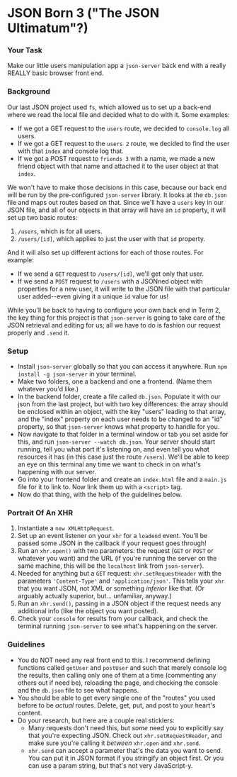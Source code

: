 # JSON Born 3 ("The JSON Ultimatum"?)


### Your Task

Make our little users manipulation app a `json-server` back end with a really REALLY basic browser front end.


### Background

Our last JSON project used `fs`, which allowed us to set up a back-end where we read the local file and decided what to do with it. Some examples:

* If we got a GET request to the `users` route, we decided to `console.log` all users.
* If we got a GET request to the `users 2` route, we decided to find the user with that `index` and console log that.
* If we got a POST request to `friends 3` with a name, we made a new friend object with that name and attached it to the user object at that `index`.

We won't have to make those decisions in this case, because our back end will be run by the pre-configured `json-server` library. It looks at the `db.json` file and maps out routes based on that. Since we'll have a `users` key in our JSON file, and all of our objects in that array will have an `id` property, it will set up two basic routes:

1. `/users`, which is for all users.
2. `/users/[id]`, which applies to just the user with that `id` property.

And it will also set up different actions for each of those routes. For example:

* If we send a `GET` request to `/users/[id]`, we'll get only that user.
* If we send a `POST` request to `/users` with a JSONned object with properties for a new user, it will write to the JSON file with that particular user added--even giving it a unique `id` value for us!

While you'll be back to having to configure your own back end in Term 2, the key thing for this project is that `json-server` is going to take care of the JSON retrieval and editing for us; all we have to do is fashion our request properly and `.send` it.


### Setup

* Install `json-server` globally so that you can access it anywhere. Run `npm install -g json-server` in your terminal.
* Make two folders, one a backend and one a frontend. (Name them whatever you'd like.)
* In the backend folder, create a file called `db.json`. Populate it with our json from the last project, but with two key differences: the array should be enclosed within an object, with the key "users" leading to that array, and the "index" property on each user needs to be changed to an "id" property, so that `json-server` knows what property to handle for you.
* Now navigate to that folder in a terminal window or tab you set aside for this, and run `json-server --watch db.json`. Your server should start running, tell you what port it's listening on, and even tell you what resources it has (in this case just the route `/users`). We'll be able to keep an eye on this terminal any time we want to check in on what's happening with our server.
* Go into your frontend folder and create an `index.html` file and a `main.js` file for it to link to. Now link them up with a `<script>` tag.
* Now do that thing, with the help of the guidelines below.


### Portrait Of An XHR

1. Instantiate a `new XMLHttpRequest`.
2. Set up an event listener on your `xhr` for a `loadend` event. You'll be passed some JSON in the callback if your request goes through!
3. Run an `xhr.open()` with two parameters: the request (`GET` or `POST` or whatever you want) and the URL (if you're running the server on the same machine, this will be the `localhost` link from `json-server`).
4. Needed for anything but a `GET` request: `xhr.setRequestHeader` with the parameters `'Content-Type'` and `'application/json'`. This tells your `xhr` that you want JSON, not XML or something _inferior_ like that. (Or arguably actually superior, but... unfamiliar, anyway.)
5. Run an `xhr.send()`, passing in a JSON object if the request needs any additional info (like the object you want posted).
6. Check your `console` for results from your callback, and check the terminal running `json-server` to see what's happening on the server.


### Guidelines

* You do NOT need any real front end to this. I recommend defining functions called `getUser` and `postUser` and such that merely console log the results, then calling only one of them at a time (commenting any others out if need be), reloading the page, and checking the console and the `db.json` file to see what happens.
* You should be able to get every single one of the "routes" you used before to be _actual_ routes. Delete, get, put, and post to your heart's content.
* Do your research, but here are a couple real sticklers:
  * Many requests don't need this, but _some_ need you to explicitly say that you're expecting JSON. Check out `xhr.setRequestHeader`, and make sure you're calling it _between_ `xhr.open` and `xhr.send`.
  * `xhr.send` can accept a parameter that's the data you want to send. You can put it in JSON format if you stringify an object first. Or you can use a param string, but that's not very JavaScript-y.